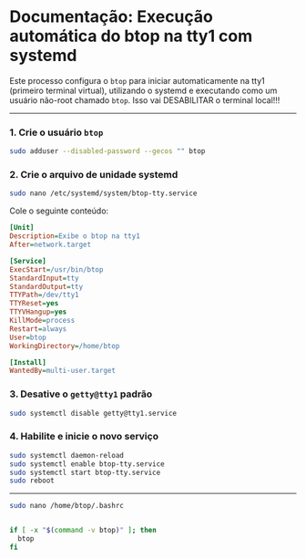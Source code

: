 
# Documentação: Execução automática do btop na tty1 com systemd

Este processo configura o `btop` para iniciar automaticamente na tty1 (primeiro terminal virtual), utilizando o systemd e executando como um usuário não-root chamado `btop`. Isso vai DESABILITAR o terminal local!!!

---

### 1. Crie o usuário `btop`

```bash
sudo adduser --disabled-password --gecos "" btop
```

### 2. Crie o arquivo de unidade systemd

```bash
sudo nano /etc/systemd/system/btop-tty.service
```

Cole o seguinte conteúdo:

```ini
[Unit]
Description=Exibe o btop na tty1
After=network.target

[Service]
ExecStart=/usr/bin/btop
StandardInput=tty
StandardOutput=tty
TTYPath=/dev/tty1
TTYReset=yes
TTYVHangup=yes
KillMode=process
Restart=always
User=btop
WorkingDirectory=/home/btop

[Install]
WantedBy=multi-user.target
```

### 3. Desative o `getty@tty1` padrão

```bash
sudo systemctl disable getty@tty1.service
```

### 4. Habilite e inicie o novo serviço

```bash
sudo systemctl daemon-reload
sudo systemctl enable btop-tty.service
sudo systemctl start btop-tty.service
sudo reboot
```

---

```bash
sudo nano /home/btop/.bashrc
```

```bash

if [ -x "$(command -v btop)" ]; then
  btop
fi

```

